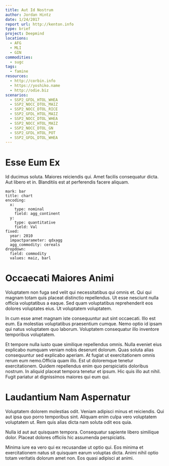 ```yaml
---
title: Aut Id Nostrum
author: Jordan Hintz
date: 1/24/2017
report url: http://kenton.info
type: brief
project: Deepmind
locations:
  - AFG
  - MLI
  - GIN
commodities:
  - sugc
tags:
  - famine
resources:
  - http://corbin.info
  - https://yoshiko.name
  - http://odie.biz
scenarios:
  - SSP2_GFDL_HTOL_WHEA
  - SSP2_NOCC_DTOL_MAIZ
  - SSP2_NOCC_DTOL_RICE
  - SSP2_GFDL_HTOL_MAIZ
  - SSP2_NOCC_DTOL_WHEA
  - SSP2_NOCC_HTOL_MAIZ
  - SSP2_NOCC_DTOL_GN
  - SSP2_GFDL_HTOL_POT
  - SSP2_GFDL_DTOL_WHEA
---
```

# Esse Eum Ex
Id ducimus soluta. Maiores reiciendis qui. Amet facilis consequatur dicta. Aut libero et in. Blanditiis est at perferendis facere aliquam.

```vis
mark: bar
title: chart
encoding:
  x:
    type: nominal
    field: agg_continent
  y:
    type: quantitative
    field: Val
fixed:
  year: 2010
  impactparameter: qdxagg
  agg_commodity: cereals
dropdown:
  field: commodity
  values: maiz, barl
```

# Occaecati Maiores Animi
Voluptatem non fuga sed velit qui necessitatibus qui omnis et. Qui qui magnam totam quis placeat distinctio repellendus. Ut esse nesciunt nulla officia voluptatibus a eaque. Sed quam voluptatibus reprehenderit eos dolores voluptates eius. Ut voluptatem voluptatem.
 In cum esse amet magnam iste consequuntur aut sint occaecati. Illo est eum. Ea molestias voluptatibus praesentium cumque. Nemo optio id ipsam qui natus voluptatem quo laborum. Voluptatem consequatur illo inventore temporibus voluptatem.
 Et tempore nulla iusto quae similique repellendus omnis. Nulla eveniet eius explicabo numquam veniam nobis deserunt dolorum. Quas soluta alias consequuntur sed explicabo aperiam. At fugiat ut exercitationem omnis rerum eum nemo.Officia quam illo. Est ut doloremque tenetur exercitationem. Quidem repellendus enim quo perspiciatis doloribus nostrum. In aliquid placeat tempora tenetur et ipsum. Hic quis illo aut nihil. Fugit pariatur at dignissimos maiores qui eum qui.

# Laudantium Nam Aspernatur
Voluptatem dolorem molestias odit. Veniam adipisci minus et reiciendis. Qui aut ipsa quo porro temporibus sint. Aliquam enim culpa vero voluptatem voluptatem ut. Rem quis alias dicta nam soluta odit eos quia.
 Nulla id aut aut quisquam tempora. Consequatur sapiente libero similique dolor. Placeat dolores officiis hic assumenda perspiciatis.
 Minima iure ea vero qui ex recusandae ut optio qui. Eos minima et exercitationem natus sit quisquam earum voluptas dicta. Animi nihil optio totam veritatis dolorum amet non. Eos quasi adipisci at animi.
